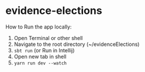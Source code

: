 # evidence-elections

How to Run the app locally:

1. Open Terminal or other shell
2. Navigate to the root directory (~/evidenceElections)
3. `sbt run` (or Run in Intellij)
4. Open new tab in shell
5. `yarn run dev --watch`
